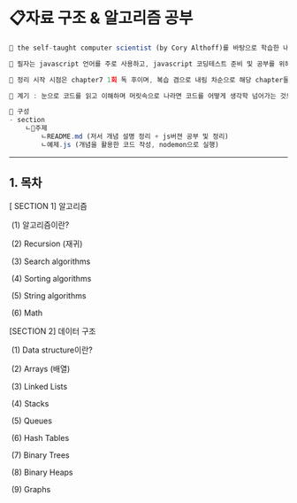 # 📋자료 구조 & 알고리즘 공부

```javascript
📌 the self-taught computer scientist (by Cory Althoff)를 바탕으로 학습한 내용을 정리했습니다.

📌 필자는 javascript 언어를 주로 사용하고, javascript 코딩테스트 준비 및 공부를 위해 파이썬을 기반으로 한 예제들을 javascript 코드로 재구성해 보았습니다.

📌 정리 시작 시점은 chapter7 1회 독 후이며, 복습 겸으로 내림 차순으로 해당 chapter들을 정리할 예정입니다.

📌 계기 : 눈으로 코드를 읽고 이해하며 머릿속으로 나라면 코드를 어떻게 생각학 넘어가는 것보다 직접 작성하여 확실히 익히고 싶다고 생각했습니다.

📌 구성
- section
    ㄴ📁주제
        ㄴREADME.md (저서 개념 설명 정리 + js버젼 공부 및 정리)
        ㄴ예제.js (개념을 활용한 코드 작성, nodemon으로 실행)

```

---

## 1. 목차

[ SECTION 1] 알고리즘

​ (1) 알고리즘이란?

​ (2) Recursion (재귀)

​ (3) Search algorithms

​ (4) Sorting algorithms

​ (5) String algorithms

​ (6) Math

[SECTION 2] 데이터 구조

​ (1) Data structure이란?

​ (2) Arrays (배열)

​ (3) Linked Lists

​ (4) Stacks

​ (5) Queues

​ (6) Hash Tables

​ (7) Binary Trees

​ (8) Binary Heaps

​ (9) Graphs
